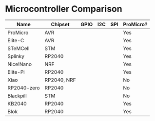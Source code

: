 # Microcontroller Comparison

| Name | Chipset | GPIO | I2C | SPI | ProMicro? |
| ---- | ------- | ---- | --- | --- | --------- |
| ProMicro | AVR |      |     |     | Yes       |
| Elite-C | AVR  |      |     |     | Yes       |
| STeMCell | STM |      |     |     | Yes       |
| Splinky | RP2040 |    |     |     | Yes       |
| Nice!Nano | NRF |     |     |     | Yes       |
| Elite-Pi | RP2040 |   |     |     | Yes       |
| Xiao     | RP2040, NRF ||   |     | No |
| RP2040-zero | RP2040 ||     |     | No | 
| Blackpill | STM |     |     |     | No |
| KB2040 | RP2040 |     |     |     | Yes |
| Blok | RP2040 |       |     |     | Yes |